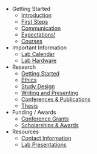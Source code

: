 - Getting Started
    - [Introduction](introduction/intro)
    - [First Steps](introduction/prep)
    - [Communication](introduction/slack)
    - [Expectations!](introduction/expectations)
    - [Courses](introduction/courses)
- Important Information
    - [Lab Calendar](important_info/labcalendar)
    - [Lab Hardware](important_info/hardware)
- Research
    - [Getting Started](research/startresearch)
    - [Ethics](research/ethics)
    - [Study Design](research/studydesign)
    - [Writing and Presenting](research/writing_presenting)
    - [Conferences & Publications](research/publications)
    - [Thesis](research/thesis)
- Funding / Awards
    - [Conference Grants]()
    - [Scholarships & Awards]()
- Resources
    - [Contact Information](resources/contactinfo)
    - [Lab Presentations](resources/presentations)